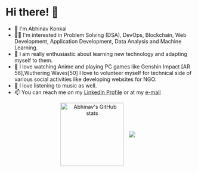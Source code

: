 
# Hi there! 👋


* 🚀 I'm Abhinav Konkal
* 👨‍💻 I'm interested in Problem Solving (DSA), DevOps, Blockchain, Web Development, Application Development, Data Analysis and Machine Learning.
* 🌄 I am really enthusiastic about learning new technology and adapting myself to them.
* 🏀 I love watching Anime and playing PC games like Genshin Impact [AR 56],Wuthering Waves[50] I love to volunteer myself for technical side of various social activities like developing websites for NGO.
* 🎵 I love listening to music as well.
* 📫 You can reach me on my [LinkedIn Profile](https://www.linkedin.com/in/abhinav-konkal-12159206/) or at my [e-mail](mailto:abhikonkal@gmail.com)

<p align="center">
  <img align="center" src="https://github-readme-stats.vercel.app/api?username=abhikonkal&theme=algolia&title_color=89cff0&include_all_commits=true&count_private=true&show_icons=true" height="170px" alt="Abhinav's GitHub stats" />
  <img align="center" hspace="10" src="https://github-readme-stats.vercel.app/api/top-langs/?username=abhikonkal&layout=compact&theme=vision-friendly-dark)](https://github.com/anuraghazra/github-readme-stats" />
</p>
